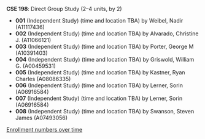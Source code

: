 **CSE 198**: Direct Group Study (2–4 units, by 2)

- **001** (Independent Study) (time and location TBA) by Weibel, Nadir (A11117436)
- **002** (Independent Study) (time and location TBA) by Alvarado, Christine J. (A11066121)
- **003** (Independent Study) (time and location TBA) by Porter, George M (A10391403)
- **004** (Independent Study) (time and location TBA) by Griswold, William G. (A00459531)
- **005** (Independent Study) (time and location TBA) by Kastner, Ryan Charles (A08086335)
- **006** (Independent Study) (time and location TBA) by Lerner, Sorin (A06916584)
- **007** (Independent Study) (time and location TBA) by Lerner, Sorin (A06916584)
- **008** (Independent Study) (time and location TBA) by Swanson, Steven James (A07493056)

[Enrollment numbers over time](./CSE198.tsv)
